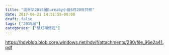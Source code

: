 ```yaml
---
title: "温哥华2015届Burnaby小组6月20日共修"
date: 2017-06-21 14:51:55-08:00
draft: false
tags: ["2015届"]
categories: ["慧灯禅修班"]
---
```

https://hdvblob.blob.core.windows.net/hdv/f/attachments/280/file_96e2a41.pdf
